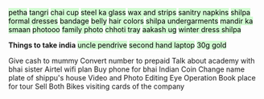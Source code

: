 
<mark style="background: #BBFABBA6;">petha</mark>
<mark style="background: #BBFABBA6;">tangri</mark>
<mark style="background: #BBFABBA6;">chai cup</mark>
<mark style="background: #BBFABBA6;">steel ka glass</mark>
<mark style="background: #BBFABBA6;">wax and strips</mark>
<mark style="background: #BBFABBA6;">sanitry napkins</mark>
<mark style="background: #BBFABBA6;">shilpa formal dresses</mark>
<mark style="background: #BBFABBA6;">bandage</mark>
<mark style="background: #BBFABBA6;">belly</mark>
<mark style="background: #BBFABBA6;">hair colors</mark>
<mark style="background: #BBFABBA6;">shilpa undergarments</mark>
<mark style="background: #BBFABBA6;">mandir ka smaan</mark>
<mark style="background: #BBFABBA6;">photooo</mark>
<mark style="background: #BBFABBA6;">family photo</mark>
<mark style="background: #BBFABBA6;">chhoti tray</mark>
<mark style="background: #BBFABBA6;">aakash ug</mark>
<mark style="background: #BBFABBA6;">winter dress shilpa</mark>

**Things to take india**
<mark style="background: #BBFABBA6;">uncle pendrive</mark>
<mark style="background: #BBFABBA6;">second hand laptop</mark>
<mark style="background: #BBFABBA6;">30g gold</mark>


Give cash to mummy
Convert number to prepaid
Talk about academy with bhai sister
Airtel wifi plan
Buy phone for bhai
Indian Coin
Change name plate of shippu's house
Video and Photo Editing
Eye Operation
Book place for tour
Sell Both Bikes
visiting cards of the company




